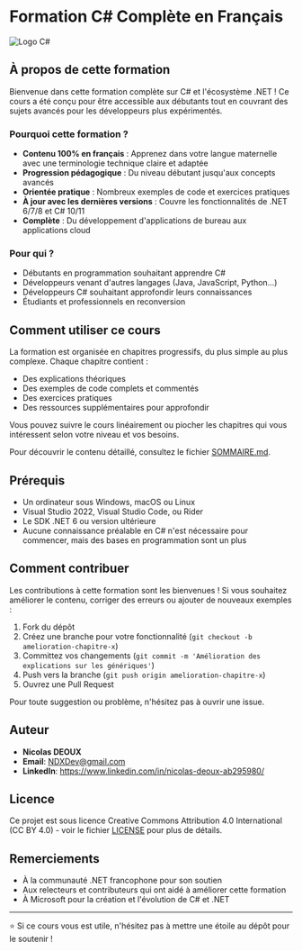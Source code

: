 # Formation C# Complète en Français

![Logo C#](https://raw.githubusercontent.com/NDXDeveloper/formation-csharp-francophone/main/assets/csharp-logo.png)

## À propos de cette formation

Bienvenue dans cette formation complète sur C# et l'écosystème .NET ! Ce cours a été conçu pour être accessible aux débutants tout en couvrant des sujets avancés pour les développeurs plus expérimentés.

### Pourquoi cette formation ?

- **Contenu 100% en français** : Apprenez dans votre langue maternelle avec une terminologie technique claire et adaptée
- **Progression pédagogique** : Du niveau débutant jusqu'aux concepts avancés
- **Orientée pratique** : Nombreux exemples de code et exercices pratiques
- **À jour avec les dernières versions** : Couvre les fonctionnalités de .NET 6/7/8 et C# 10/11
- **Complète** : Du développement d'applications de bureau aux applications cloud

### Pour qui ?

- Débutants en programmation souhaitant apprendre C#
- Développeurs venant d'autres langages (Java, JavaScript, Python...)
- Développeurs C# souhaitant approfondir leurs connaissances
- Étudiants et professionnels en reconversion

## Comment utiliser ce cours

La formation est organisée en chapitres progressifs, du plus simple au plus complexe. Chaque chapitre contient :

- Des explications théoriques
- Des exemples de code complets et commentés
- Des exercices pratiques
- Des ressources supplémentaires pour approfondir

Vous pouvez suivre le cours linéairement ou piocher les chapitres qui vous intéressent selon votre niveau et vos besoins.

Pour découvrir le contenu détaillé, consultez le fichier [SOMMAIRE.md](SOMMAIRE.md).

## Prérequis

- Un ordinateur sous Windows, macOS ou Linux
- Visual Studio 2022, Visual Studio Code, ou Rider
- Le SDK .NET 6 ou version ultérieure
- Aucune connaissance préalable en C# n'est nécessaire pour commencer, mais des bases en programmation sont un plus

## Comment contribuer

Les contributions à cette formation sont les bienvenues ! Si vous souhaitez améliorer le contenu, corriger des erreurs ou ajouter de nouveaux exemples :

1. Fork du dépôt
2. Créez une branche pour votre fonctionnalité (`git checkout -b amelioration-chapitre-x`)
3. Committez vos changements (`git commit -m 'Amélioration des explications sur les génériques'`)
4. Push vers la branche (`git push origin amelioration-chapitre-x`)
5. Ouvrez une Pull Request

Pour toute suggestion ou problème, n'hésitez pas à ouvrir une issue.

## Auteur

* **Nicolas DEOUX**
* **Email**: NDXDev@gmail.com
* **LinkedIn**: https://www.linkedin.com/in/nicolas-deoux-ab295980/

## Licence

Ce projet est sous licence Creative Commons Attribution 4.0 International (CC BY 4.0) - voir le fichier [LICENSE](LICENSE) pour plus de détails.

## Remerciements

- À la communauté .NET francophone pour son soutien
- Aux relecteurs et contributeurs qui ont aidé à améliorer cette formation
- À Microsoft pour la création et l'évolution de C# et .NET

---

⭐ Si ce cours vous est utile, n'hésitez pas à mettre une étoile au dépôt pour le soutenir !
